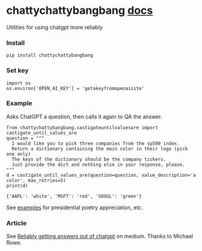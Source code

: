 # chattychattybangbang [docs](https://microprediction.github.io/chattychattybangbang)
Utilities for using chatgpt more reliably


### Install

    pip install chattychattybangbang
    
### Set key

    import os
    os.environ['OPEN_AI_KEY'] = 'getakeyfromopenaisite' 
    
### Example
Asks ChatGPT a question, then calls it again to QA the answer. 


    from chattychattybangbang.castigateuntilvaluesare import castigate_until_values_are
    question = """
      I would like you to pick three companies from the sp500 index. 
      Return a dictionary containing the main color in their logo (pick one only)
      The keys of the dictionary should be the company tickers. 
      Just provide the dict and nothing else in your response, please. 
    """
    d = castigate_until_values_are(question=question, value_description='a color', max_retries=5)
    print(d)
    
    {'AAPL': 'white', 'MSFT': 'red', 'GOOGL': 'green'}

See [examples](https://github.com/microprediction/chattychattybangbang/tree/main/examples) for presidential poetry appreciation, etc. 

### Article
See [Reliably getting answers out of chatgpt](https://medium.com/@mike.roweprediger/reliably-getting-answers-out-of-chatgpt-by-forcing-it-to-qa-itself-feb1f56782b9) on medium. Thanks to Michael Rowe. 

